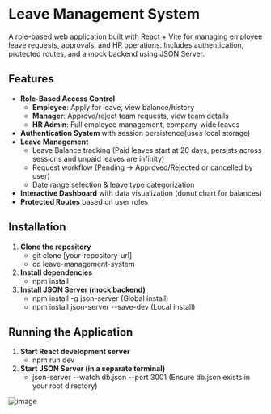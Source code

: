 # Leave Management System

A role-based web application built with React + Vite for managing employee leave requests, approvals, and HR operations. Includes authentication, protected routes, and a mock backend using JSON Server.

## Features

- **Role-Based Access Control**
  - **Employee**: Apply for leave, view balance/history
  - **Manager**: Approve/reject team requests, view team details
  - **HR Admin**: Full employee management, company-wide leaves
- **Authentication System** with session persistence(uses local storage)
- **Leave Management**
  - Leave Balance tracking (Paid leaves start at 20 days, persists across sessions and unpaid leaves are infinity)
  - Request workflow (Pending → Approved/Rejected or cancelled by user)
  - Date range selection & leave type categorization
- **Interactive Dashboard** with data visualization (donut chart for balances)
- **Protected Routes** based on user roles

## Installation

1. **Clone the repository**
   - git clone [your-repository-url]
   - cd leave-management-system
2. **Install dependencies**
   - npm install
3. **Install JSON Server (mock backend)**
   - npm install -g json-server (Global install)
   - npm install json-server --save-dev (Local install)

## Running the Application

1. **Start React development server**
   - npm run dev
2. **Start JSON Server (in a separate terminal)**
   - json-server --watch db.json --port 3001 (Ensure db.json exists in your root directory)

![image](https://github.com/user-attachments/assets/954de012-dbd0-4ae2-bdee-d06d92c23deb)

